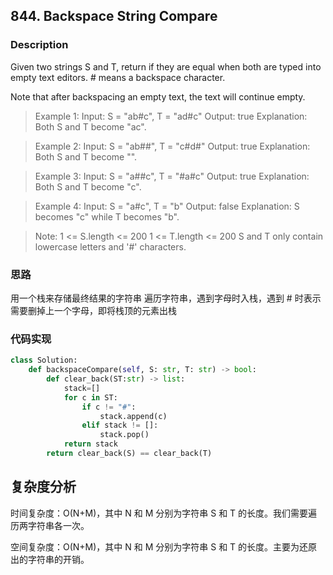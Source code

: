 ## 844. Backspace String Compare

### Description
Given two strings S and T, return if they are equal when both are typed into empty text editors. # means a backspace character.

Note that after backspacing an empty text, the text will continue empty.

>Example 1:
Input: S = "ab#c", T = "ad#c"
Output: true
Explanation: Both S and T become "ac".

>Example 2:
Input: S = "ab##", T = "c#d#"
Output: true
Explanation: Both S and T become "".

>Example 3:
Input: S = "a##c", T = "#a#c"
Output: true
Explanation: Both S and T become "c".

>Example 4:
Input: S = "a#c", T = "b"
Output: false
Explanation: S becomes "c" while T becomes "b".

>Note:
1 <= S.length <= 200
1 <= T.length <= 200
S and T only contain lowercase letters and '#' characters.


### 思路
用一个栈来存储最终结果的字符串
遍历字符串，遇到字母时入栈，遇到 # 时表示需要删掉上一个字母，即将栈顶的元素出栈

### 代码实现
```python
class Solution:
    def backspaceCompare(self, S: str, T: str) -> bool:
        def clear_back(ST:str) -> list:
            stack=[]
            for c in ST:
                if c != "#":
                    stack.append(c)
                elif stack != []:
                    stack.pop()
            return stack
        return clear_back(S) == clear_back(T)
```
## 复杂度分析

时间复杂度：O(N+M)，其中 N 和 M 分别为字符串 S 和 T 的长度。我们需要遍历两字符串各一次。

空间复杂度：O(N+M)，其中 N 和 M 分别为字符串 S 和 T 的长度。主要为还原出的字符串的开销。

